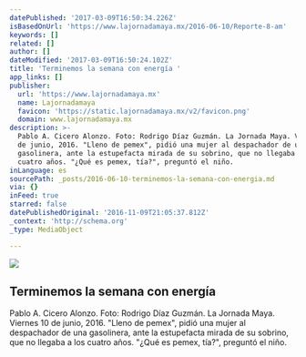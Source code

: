 ```yaml
---
datePublished: '2017-03-09T16:50:34.226Z'
isBasedOnUrl: 'https://www.lajornadamaya.mx/2016-06-10/Reporte-8-am'
keywords: []
related: []
author: []
dateModified: '2017-03-09T16:50:24.102Z'
title: 'Terminemos la semana con energía '
app_links: []
publisher:
  url: 'https://www.lajornadamaya.mx'
  name: Lajornadamaya
  favicon: 'https://static.lajornadamaya.mx/v2/favicon.png'
  domain: www.lajornadamaya.mx
description: >-
  Pablo A. Cicero Alonzo. Foto: Rodrigo Díaz Guzmán. La Jornada Maya. Viernes 10
  de junio, 2016. "Lleno de pemex", pidió una mujer al despachador de una
  gasolinera, ante la estupefacta mirada de su sobrino, que no llegaba a los
  cuatro años. "¿Qué es pemex, tía?", preguntó el niño.
inLanguage: es
sourcePath: _posts/2016-06-10-terminemos-la-semana-con-energia.md
via: {}
inFeed: true
starred: false
datePublishedOriginal: '2016-11-09T21:05:37.812Z'
_context: 'http://schema.org'
_type: MediaObject

---
```

<article style=""><img src="https://s3-us-west-2.amazonaws.com/the-grid-img/p/e90047d490a281a9a800a525a4dd17e7c52dda96.jpg" /><h1>Terminemos la semana con energía </h1><p>Pablo A. Cicero Alonzo. Foto: Rodrigo Díaz Guzmán. La Jornada Maya. Viernes 10 de junio, 2016. "Lleno de pemex", pidió una mujer al despachador de una gasolinera, ante la estupefacta mirada de su sobrino, que no llegaba a los cuatro años. "¿Qué es pemex, tía?", preguntó el niño.</p></article>